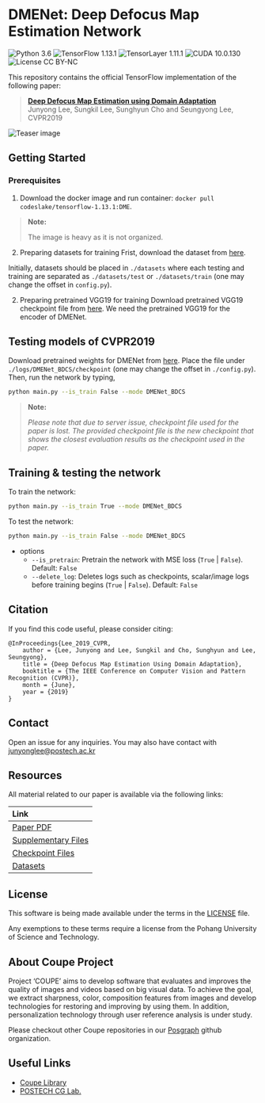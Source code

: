 # DMENet: Deep Defocus Map Estimation Network
![Python 3.6](https://img.shields.io/badge/python-3.6-green.svg?style=plastic)
![TensorFlow 1.13.1](https://img.shields.io/badge/tensorflow-1.13.1-green.svg?style=plastic)
![TensorLayer 1.11.1](https://img.shields.io/badge/tensorlayer-1.11.1-green.svg?style=plastic)
![CUDA 10.0.130](https://img.shields.io/badge/CUDA-10.0.130-green.svg?style=plastic)
![License CC BY-NC](https://img.shields.io/badge/license-GNU_AGPv3-green.svg?style=plastic)

This repository contains the official TensorFlow implementation of the following paper:

> **[Deep Defocus Map Estimation using Domain Adaptation](http://cg.postech.ac.kr/papers/2019_CVPR_JY.pdf)**<br>
> Junyong Lee, Sungkil Lee, Sunghyun Cho and Seungyong Lee, CVPR2019

![Teaser image](./assets/figure.png)

## Getting Started
### Prerequisites
1. Download the docker image and run container: `docker pull codeslake/tensorflow-1.13.1:DME`.
> **Note:**
>
> The image is heavy as it is not organized.

2. Preparing datasets for training
Frist, download the dataset from [here](https://www.dropbox.com/s/s6ehxpvu9xxu9w8/datasets.zip?dl=0).

Initially, datasets should be placed in `./datasets` where each testing and training are separated as `./datasets/test` or `./datasets/train` (one may change the offset in `config.py`).

2. Preparing pretrained VGG19 for training
Download pretrained VGG19 checkpoint file from [here](https://www.dropbox.com/s/7ah1jwrmggog4q9/vgg19.zip?dl=0).
We need the pretrained VGG19 for the encoder of DMENet.

## Testing models of CVPR2019

Download pretrained weights for DMENet from [here](https://www.dropbox.com/s/p1xlr5jgj7oemt1/DMENet_BDCS.zip?dl=0).
Place the file under `./logs/DMENet_BDCS/checkpoint` (one may change the offset in `./config.py`).
Then, run the network by typing,

```bash
python main.py --is_train False --mode DMENet_BDCS
```

> **Note:**
>
> *Please note that due to server issue, checkpoint file used for the paper is lost.
The provided checkpoint file is the new checkpoint that shows the closest evaluation results as the checkpoint used in the paper.*

## Training & testing the network

To train the network:

```bash
python main.py --is_train True --mode DMENet_BDCS
```

To test the network:

```bash
python main.py --is_train False --mode DMENet_BDCS
```

* options
    * `--is_pretrain`: Pretrain the network with MSE loss (`True` | `False`). Default: `False`
    * `--delete_log`: Deletes logs such as checkpoints, scalar/image logs before training begins (`True` | `False`). Default: `False`


## Citation
If you find this code useful, please consider citing:

```
@InProceedings{Lee_2019_CVPR,
    author = {Lee, Junyong and Lee, Sungkil and Cho, Sunghyun and Lee, Seungyong},
    title = {Deep Defocus Map Estimation Using Domain Adaptation},
    booktitle = {The IEEE Conference on Computer Vision and Pattern Recognition (CVPR)},
    month = {June},
    year = {2019}
}
```

## Contact
Open an issue for any inquiries.
You may also have contact with [junyonglee@postech.ac.kr](mailto:junyonglee@postech.ac.kr)

## Resources
All material related to our paper is available via the following links:

| Link |
| :-------------- |
| [Paper PDF](https://www.dropbox.com/s/pmjhh1ocugagwyh/Lee_Deep_Defocus_Map_Estimation_Using_Domain_Adaptation_CVPR_2019_paper.pdf?dl=0) |
| [Supplementary Files](https://www.dropbox.com/s/van0beau0npq3de/supp.zip?dl=0) |
| [Checkpoint Files](https://www.dropbox.com/s/p1xlr5jgj7oemt1/DMENet_BDCS.zip?dl=0) |
| [Datasets](https://www.dropbox.com/s/s6ehxpvu9xxu9w8/datasets.zip?dl=0)|

## License ##
This software is being made available under the terms in the [LICENSE](LICENSE) file.

Any exemptions to these terms require a license from the Pohang University of Science and Technology.

## About Coupe Project ##
Project ‘COUPE’ aims to develop software that evaluates and improves the quality of images and videos based on big visual data. To achieve the goal, we extract sharpness, color, composition features from images and develop technologies for restoring and improving by using them. In addition, personalization technology through user reference analysis is under study.  
    
Please checkout other Coupe repositories in our [Posgraph](https://github.com/posgraph) github organization.

## Useful Links ##
* [Coupe Library](http://coupe.postech.ac.kr/)
* [POSTECH CG Lab.](http://cg.postech.ac.kr/)
